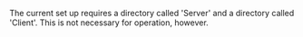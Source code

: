 The current set up requires a directory called 'Server' and a directory called 'Client'. This is not necessary for operation, however.
